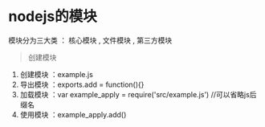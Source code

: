 # nodejs的模块

模块分为三大类 ： 核心模块 , 文件模块 , 第三方模块   

> 创建模块

1. 创建模块 ：example.js
2. 导出模块 ：exports.add = function(){}
3. 加载模块 ：var example_apply = require('src/example.js') //可以省略js后缀名
4. 使用模块 ：example_apply.add()



